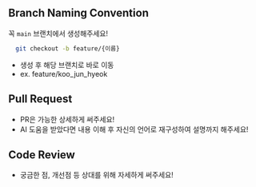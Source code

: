 ## Branch Naming Convention
꼭 `main` 브랜치에서 생성해주세요!
```bash
  git checkout -b feature/{이름}
```
- 생성 후 해당 브랜치로 바로 이동
- ex. feature/koo_jun_hyeok
## Pull Request
- PR은 가능한 상세하게 써주세요!
- AI 도움을 받았다면 내용 이해 후 자신의 언어로 재구성하여 설명까지 해주세요!
## Code Review
- 궁금한 점, 개선점 등 상대를 위해 자세하게 써주세요!
